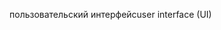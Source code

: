 <span data-ttu-id="2f549-101">пользовательский интерфейс</span><span class="sxs-lookup"><span data-stu-id="2f549-101">user interface (UI)</span></span>
